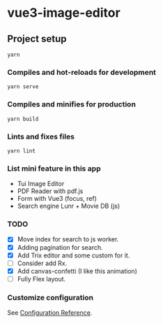 # vue3-image-editor

## Project setup
```
yarn
```

### Compiles and hot-reloads for development
```
yarn serve
```

### Compiles and minifies for production
```
yarn build
```

### Lints and fixes files
```
yarn lint
```

### List mini feature in this app
- Tui Image Editor
- PDF Reader with pdf.js
- Form with Vue3 (focus, ref)
- Search engine Lunr + Movie DB (js)

### TODO
- [x] Move index for search to js worker.
- [x] Adding pagination for search.
- [x] Add Trix editor and some custom for it.
- [ ] Consider add Rx.
- [x] Add canvas-confetti (I like this animation)
- [ ] Fully Flex layout.

### Customize configuration
See [Configuration Reference](https://cli.vuejs.org/config/).
